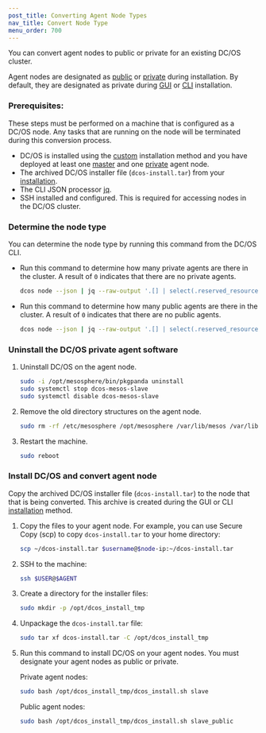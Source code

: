 ```yaml
---
post_title: Converting Agent Node Types
nav_title: Convert Node Type
menu_order: 700
---
```


You can convert agent nodes to public or private for an existing DC/OS cluster. 

Agent nodes are designated as [public](/docs/1.9/overview/concepts/#public) or [private](/docs/1.9/overview/concepts/#private) during installation. By default, they are designated as private during [GUI][1] or [CLI][2] installation.

### Prerequisites:
These steps must be performed on a machine that is configured as a DC/OS node. Any tasks that are running on the node will be terminated during this conversion process.

*   DC/OS is installed using the [custom](/docs/1.9/installing/custom/) installation method and you have deployed at least one [master](/docs/1.9/overview/concepts/#master) and one [private](/docs/1.9/overview/concepts/#private) agent node.
*   The archived DC/OS installer file (`dcos-install.tar`) from your [installation](/docs/1.9/installing/custom/gui/#backup).     
*   The CLI JSON processor [jq](https://github.com/stedolan/jq/wiki/Installation).
*   SSH installed and configured. This is required for accessing nodes in the DC/OS cluster.

### Determine the node type
You can determine the node type by running this command from the DC/OS CLI. 

-   Run this command to determine how many private agents are there in the cluster. A result of `0` indicates that there are no private agents.

    ```bash
    dcos node --json | jq --raw-output '.[] | select(.reserved_resources.slave_public == null) | .id' | wc -l
    ```

-   Run this command to determine how many public agents are there in the cluster. A result of `0` indicates that there are no public agents.
    
    ```bash
    dcos node --json | jq --raw-output '.[] | select(.reserved_resources.slave_public != null) | .id' | wc -l
    ```

### Uninstall the DC/OS private agent software

1.  Uninstall DC/OS on the agent node.

    ```bash
    sudo -i /opt/mesosphere/bin/pkgpanda uninstall
    sudo systemctl stop dcos-mesos-slave
    sudo systemctl disable dcos-mesos-slave
    ```

2.  Remove the old directory structures on the agent node.

    ```bash
    sudo rm -rf /etc/mesosphere /opt/mesosphere /var/lib/mesos /var/lib/dcos
    ```

3.  Restart the machine.

    ```bash
    sudo reboot
    ```        

### Install DC/OS and convert agent node
Copy the archived DC/OS installer file (`dcos-install.tar`) to the node that that is being converted. This archive is created during the GUI or CLI [installation](/docs/1.9/installing/custom/gui/#backup) method.

1.  Copy the files to your agent node. For example, you can use Secure Copy (scp) to copy `dcos-install.tar` to your home directory:

    ```bash
    scp ~/dcos-install.tar $username@$node-ip:~/dcos-install.tar
    ```

2.  SSH to the machine:

    ```bash
    ssh $USER@$AGENT
    ```

1.  Create a directory for the installer files:

     ```bash
     sudo mkdir -p /opt/dcos_install_tmp
     ```

1.  Unpackage the `dcos-install.tar` file:

    ```bash
    sudo tar xf dcos-install.tar -C /opt/dcos_install_tmp
    ```

1.  Run this command to install DC/OS on your agent nodes. You must designate your agent nodes as public or private.

    Private agent nodes:
    
    ```bash
    sudo bash /opt/dcos_install_tmp/dcos_install.sh slave
    ```
    
    Public agent nodes:
    
    ```bash
    sudo bash /opt/dcos_install_tmp/dcos_install.sh slave_public
    ```

 [1]: /docs/1.9/installing/custom/gui/
 [2]: /docs/1.9/installing/custom/cli/
